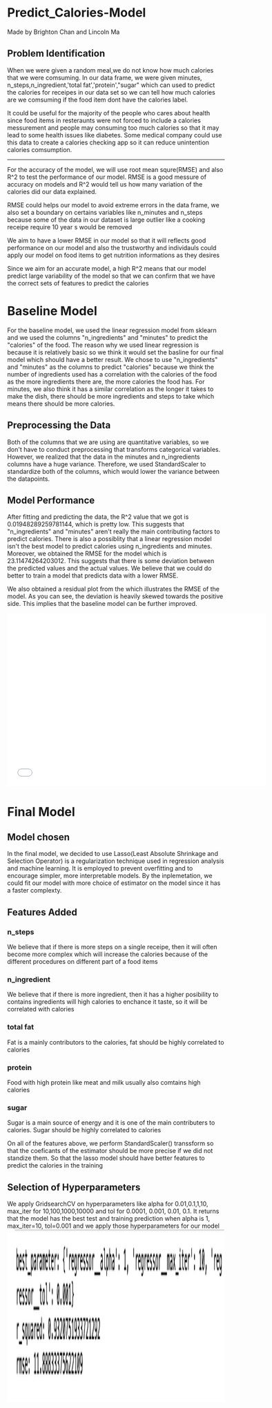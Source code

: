 
# Predict_Calories-Model
Made by Brighton Chan and Lincoln Ma


## Problem Identification
When we were given a random meal,we do not know how much calories that we were
comsuming. In our data frame, we were given minutes, n_steps,n_ingredient,'total fat','protein',"sugar" which can used to predict
the calories for receipes in our data set so we can tell how much calories are
we comsuming if the food item dont have the calories label.

It could be useful for the majority of the people who cares about health since
food items in resteraunts were not forced to include a calories messurement and 
people may consuming too much calories so that it may lead to some health 
issues like diabetes. Some medical company could use this data to create a 
calories checking app so it can reduce unintention calories comsumption.

---

For the accuracy of the model, we will use root mean squre(RMSE) and also R^2 to test the performance of our model. RMSE is a good messure of accuracy on models and R^2 would tell us how many variation of the calories did our data explained.

RMSE could helps our model to avoid extreme errors in the data frame, we also set a boundary on certains variables like n_minutes and n_steps because some of the data in our dataset is large outlier like a cooking receipe require 10 year s would be removed

We aim to have a lower RMSE in our model so that it will reflects good performance on our model and also the trustworthy and individauls could apply our model on food items to get nutrition informations as they desires

Since we aim for an accurate model, a high R^2 means that our model predict large variability of the model so that we can confirm that we have the correct sets of features to predict the calories

# Baseline Model
For the baseline model, we used the linear regression model from sklearn and we used the columns "n_ingredients" and "minutes" to predict the "calories" of the food. The reason why we used linear regression is because it is relatively basic so we think it would set the basline for our final model which should have a better result. We chose to use "n_ingredients" and "minutes" as the columns to predict "calories" because we think the number of ingredients used has a correlation with the calories of the food as the more ingredients there are, the more calories the food has. For minutes, we also think it has a similar correlation as the longer it takes to make the dish, there should be more ingredients and steps to take which means there should be more calories.


## Preprocessing the Data
Both of the columns that we are using are quantitative variables, so we don't have to conduct preprocessing that transforms categorical variables. However, we realized that the data in the minutes and n_ingredients columns have a huge variance. Therefore, we used StandardScaler to standardize both of the columns, which would lower the variance between the datapoints.


## Model Performance
After fitting and predicting the data, the R^2 value that we got is 0.01948289259781144, which is pretty low. This suggests that "n_ingredients" and "minutes" aren't really the main contributing factors to predict calories. There is also a possiblity that a linear regression model isn't the best model to predict calories using n_ingredients and minutes. Moreover, we obtained the RMSE for the model which is 23.11474264203012. This suggests that there is some deviation between the predicted values and the actual values. We believe that we could do better to train a model that predicts data with a lower RMSE.




We also obtained a residual plot from the which illustrates the RMSE of the model. As you can see, the deviation is heavily skewed towards the positive side. This implies that the baseline model can be further improved.
<iframe src="assets/res_fig.html" width=600 height=400 frameBorder=0></iframe>

# Final Model

## Model chosen

In the final model, we decided to use Lasso(Least Absolute Shrinkage and Selection Operator) is a regularization technique used in regression analysis and machine learning. It is employed to prevent overfitting and to encourage simpler, more interpretable models. By the inplemetation, we could fit our model with more choice of estimator on the model since it has a faster complexty.

## Features Added

### n_steps

We believe that if there is more steps on a single receipe, then it will often become more complex which will increase the calories because of the different procedures on different part of a food items

### n_ingredient 

We believe that if there is more ingredient, then it has a higher posibility to contains ingredients will high calories to enchance it taste, so it will be correlated with calories

### total fat

Fat is a mainly contributors to the calories, fat should be highly correlated to calories

### protein

Food with high protein like meat and milk usually also comtains high calories


### sugar

Sugar is a main source of energy and it is one of the main contributers to calories. Sugar should be highly correlated to calories

On all of the features above, we perform StandardScaler() transsform so that the coeficants of the estimator should be more precise if we did not standize them. So that the lasso model should have better features to predict the calories in the training


## Selection of Hyperparameters

We apply GridsearchCV on hyperparameters like alpha for 0.01,0.1,1,10, max_iter for 10,100,1000,10000 and tol for 0.0001, 0.001, 0.01, 0.1. It returns that the model has the best test and training prediction when alpha is 1, max_iter=10, tol=0.001 and we apply those hyperparameters for our model
<img src="assets/hyper.png" width=600 height=400 frameBorder=0></iframe>


